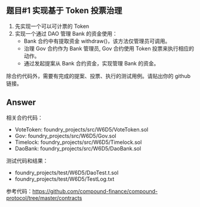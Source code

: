 ## 题目#1 实现基于 Token 投票治理

1. 先实现一个可以可计票的 Token
2. 实现一个通过 DAO 管理 Bank 的资金使用：
   - Bank 合约中有提取资金 withdraw()，该方法仅管理员可调用。
   - 治理 Gov 合约作为 Bank 管理员, Gov 合约使用 Token 投票来执行相应的动作。
   - 通过发起提案从 Bank 合约资金，实现管理 Bank 的资金。

除合约代码外，需要有完成的提案、投票、执行的测试用例。请贴出你的 github 链接。

## Answer

相关合约代码：

- VoteToken: foundry_projects/src/W6D5/VoteToken.sol
- Gov: foundry_projects/src/W6D5/Gov.sol
- Timelock: foundry_projects/src/W6D5/Timelock.sol
- DaoBank: foundry_projects/src/W6D5/DaoBank.sol

测试代码和结果：

- foundry_projects/test/W6D5/DaoTest.t.sol
- foundry_projects/test/W6D5/TestLog.txt

参考代码：https://github.com/compound-finance/compound-protocol/tree/master/contracts
